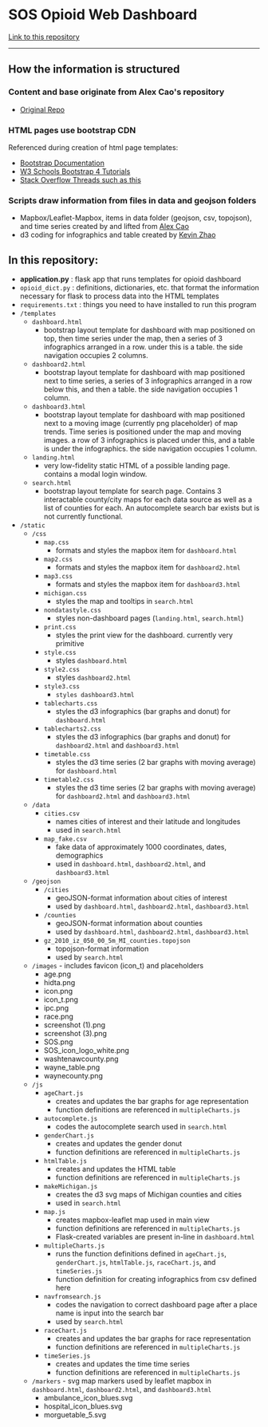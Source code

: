 # SOS Opioid Web Dashboard

[Link to this repository](https://github.com/choisteph/SOSFlaskDashboard)

---
## How the information is structured

### Content and base originate from Alex Cao's repository
  - [Original Repo](https://github.com/caocscar/opioid-web)

### HTML pages use bootstrap CDN
Referenced during creation of html page templates:
  - [Bootstrap Documentation](https://getbootstrap.com/docs/4.3/getting-started/introduction/)
  - [W3 Schools Bootstrap 4 Tutorials](https://www.w3schools.com/bootstrap4/bootstrap_get_started.asp)
  - [Stack Overflow Threads such as this](https://stackoverflow.com/questions/29258382/bootstrap-align-divs-to-top-middle-and-bottom)

### Scripts draw information from files in data and geojson folders
  - Mapbox/Leaflet-Mapbox, items in data folder (geojson, csv, topojson), and time series created by and lifted from [Alex Cao](https://github.com/caocscar)
  - d3 coding for infographics and table created by [Kevin Zhao](https://github.com/kevinzhao07)


## In this repository:
- **application.py** : flask app that runs templates for opioid dashboard
- `opioid_dict.py` : definitions, dictionaries, etc. that format the information necessary for flask to process data into the HTML templates
- `requirements.txt` : things you need to have installed to run this program
- `/templates`
    - `dashboard.html`
        - bootstrap layout template for dashboard with map positioned on top, then time series under the map, then a series of 3 infographics arranged in a row. under this is a table. the side navigation occupies 2 columns.
    - `dashboard2.html`
        - bootstrap layout template for dashboard with map positioned next to time series, a series of 3 infographics arranged in a row below this, and then a table. the side navigation occupies 1 column.
    - `dashboard3.html`
        - bootstrap layout template for dashboard with map positioned next to a moving image (currently png placeholder) of map trends. Time series is positioned under the map and moving images. a row of 3 infographics is placed under this, and a table is under the infographics. the side navigation occupies 1 column.
    - `landing.html`
        - very low-fidelity static HTML of a possible landing page. contains a modal login window.
    - `search.html`
        - bootstrap layout template for search page. Contains 3 interactable county/city maps for each data source as well as a list of counties for each. An autocomplete search bar exists but is not currently functional.
- `/static`
    - `/css`
        - `map.css`
            - formats and styles the mapbox item for `dashboard.html`
        - `map2.css`
            - formats and styles the mapbox item for `dashboard2.html`
        - `map3.css`
            - formats and styles the mapbox item for `dashboard3.html`
        - `michigan.css`
            - styles the map and tooltips in `search.html`
        - `nondatastyle.css`
            - styles non-dashboard pages (`landing.html`, `search.html`)
        - `print.css`
            - styles the print view for the dashboard. currently very primitive
        - `style.css`
            - styles `dashboard.html`
        - `style2.css`
            - styles `dashboard2.html`
        - `style3.css`
            - `styles dashboard3.html`
        - `tablecharts.css`
            - styles the d3 infographics (bar graphs and donut) for `dashboard.html`
        - `tablecharts2.css`
            - styles the d3 infographics (bar graphs and donut) for `dashboard2.html` and `dashboard3.html`
        - `timetable.css`
            - styles the d3 time series (2 bar graphs with moving average) for `dashboard.html`
        - `timetable2.css`
            - styles the d3 time series (2 bar graphs with moving average) for `dashboard2.html` and `dashboard3.html`
    - `/data`
        - `cities.csv`
            - names cities of interest and their latitude and longitudes
            - used in `search.html`
        - `map_fake.csv`
            - fake data of approximately 1000 coordinates, dates, demographics
            - used in `dashboard.html`, `dashboard2.html`, and `dashboard3.html`
    - `/geojson`
        - `/cities`
            - geoJSON-format information about cities of interest
            - used by `dashboard.html`, `dashboard2.html`, `dashboard3.html`
        - `/counties`
            - geoJSON-format information about counties
            - used by `dashboard.html`, `dashboard2.html`, `dashboard3.html`
        - `gz_2010_iz_050_00_5m_MI_counties.topojson`
            - topojson-format information
            - used by `search.html`
    - `/images` - includes favicon (icon_t) and placeholders
        - age.png
        - hidta.png
        - icon.png
        - icon_t.png
        - ipc.png
        - race.png
        - screenshot (1).png
        - screenshot (3).png
        - SOS.png
        - SOS_icon_logo_white.png
        - washtenawcounty.png
        - wayne_table.png
        - waynecounty.png
    - `/js`
        - `ageChart.js`
            - creates and updates the bar graphs for age representation
            - function definitions are referenced in `multipleCharts.js`
        - `autocomplete.js`
            - codes the autocomplete search used in `search.html`
        - `genderChart.js`
            - creates and updates the gender donut
            - function definitions are referenced in `multipleCharts.js`
        - `htmlTable.js`
            - creates and updates the HTML table
            - function definitions are referenced in `multipleCharts.js`        
        - `makeMichigan.js`
            - creates the d3 svg maps of Michigan counties and cities
            - used in `search.html`
        - `map.js`
            - creates mapbox-leaflet map used in main view
            - function definitions are referenced in `multipleCharts.js`
            - Flask-created variables are present in-line in `dashboard.html`
        - `multipleCharts.js`
            - runs the function definitions defined in `ageChart.js`, `genderChart.js`, `htmlTable.js`, `raceChart.js`, and `timeSeries.js`
            - function definition for creating infographics from csv defined here
        - `navfromsearch.js`
            - codes the navigation to correct dashboard page after a place name is input into the search bar
            - used by `search.html`
        - `raceChart.js`
            - creates and updates the bar graphs for race representation
            - function definitions are referenced in `multipleCharts.js`
        - `timeSeries.js`
            - creates and updates the time time series
            - function definitions are referenced in `multipleCharts.js`
    - `/markers` - svg map markers used by leaflet mapbox in `dashboard.html`, `dashboard2.html`, and `dashboard3.html`
        - ambulance_icon_blues.svg
        - hospital_icon_blues.svg
        - morguetable_5.svg
